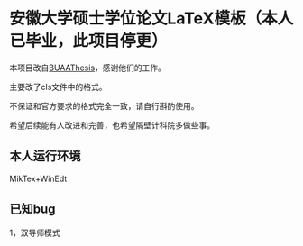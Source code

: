 # 安徽大学硕士学位论文LaTeX模板（本人已毕业，此项目停更）

本项目改自[BUAAThesis](https://github.com/CheckBoxStudio/BUAAThesis#%E5%8C%97%E4%BA%AC%E8%88%AA%E7%A9%BA%E8%88%AA%E5%A4%A9%E5%A4%A7%E5%AD%A6%E5%AD%A6%E4%BD%8D%E8%AE%BA%E6%96%87latex%E6%A8%A1%E6%9D%BF)，感谢他们的工作。

主要改了cls文件中的格式。

不保证和官方要求的格式完全一致，请自行斟酌使用。

希望后续能有人改进和完善，也希望隔壁计科院多做些事。

## 本人运行环境

MikTex+WinEdt

## 已知bug

1，双导师模式
